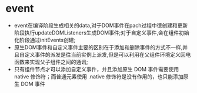 # event

- event在编译阶段生成相关的data,对于DOM事件在pach过程中德创建和更新阶段执行updateDOMListeners生成DOM事件;对于自定义事件,会在组件初始化阶段通过initEvents创建;
- 原生DOM事件和自定义事件主要的区别在于添加和删除事件的方式不一样,并且自定义事件的派发是往当前实例上派发,但是可以利用在父组件环境定义回电函数来实现父子组件之间的通讯;
- 只有组件节点才可以添加自定义事件，并且添加原生 DOM 事件需要使用 native 修饰符；而普通元素使用 .native 修饰符是没有作用的，也只能添加原生 DOM 事件